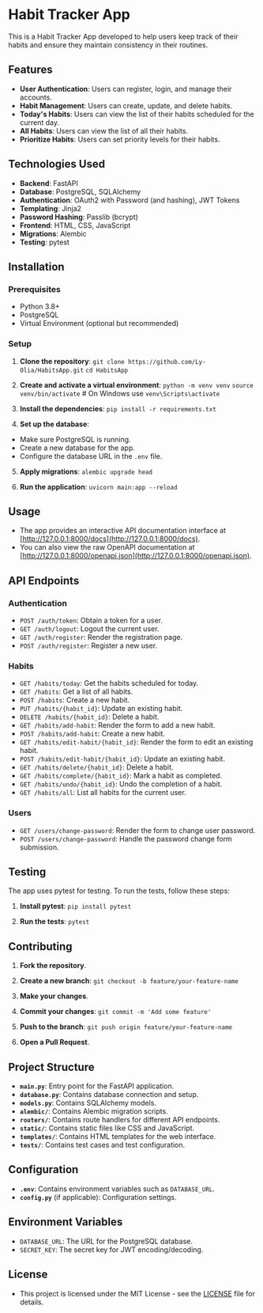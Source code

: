 # Habit Tracker App

This is a Habit Tracker App developed to help users keep track of their habits and ensure they maintain consistency in their routines.

## Features

- **User Authentication**: Users can register, login, and manage their accounts.
- **Habit Management**: Users can create, update, and delete habits.
- **Today's Habits**: Users can view the list of their habits scheduled for the current day.
- **All Habits**: Users can view the list of all their habits.
- **Prioritize Habits**: Users can set priority levels for their habits.

## Technologies Used

- **Backend**: FastAPI
- **Database**: PostgreSQL, SQLAlchemy
- **Authentication**: OAuth2 with Password (and hashing), JWT Tokens
- **Templating**: Jinja2
- **Password Hashing**: Passlib (bcrypt)
- **Frontend**: HTML, CSS, JavaScript
- **Migrations**: Alembic
- **Testing**: pytest
  
## Installation

### Prerequisites

- Python 3.8+
- PostgreSQL
- Virtual Environment (optional but recommended)

### Setup

1. **Clone the repository**:
   `git clone https://github.com/Ly-Olia/HabitsApp.git`
   `cd HabitsApp`

3. **Create and activate a virtual environment**:
   `python -m venv venv`
   `source venv/bin/activate`  # On Windows use `venv\Scripts\activate`

4. **Install the dependencies**:
   `pip install -r requirements.txt`

5. **Set up the database**:

- Make sure PostgreSQL is running.
- Create a new database for the app.
- Configure the database URL in the `.env` file.

5. **Apply migrations**:
   `alembic upgrade head`

6. **Run the application**:
   `uvicorn main:app --reload`

## Usage

 - The app provides an interactive API documentation interface at [http://127.0.0.1:8000/docs](http://127.0.0.1:8000/docs).
 - You can also view the raw OpenAPI documentation at [http://127.0.0.1:8000/openapi.json](http://127.0.0.1:8000/openapi.json).


## API Endpoints

### Authentication

 - `POST /auth/token`: Obtain a token for a user.
 - `GET /auth/logout`: Logout the current user.
 - `GET /auth/register`: Render the registration page.
 - `POST /auth/register`: Register a new user.

### Habits

 - `GET /habits/today`: Get the habits scheduled for today.
 - `GET /habits`: Get a list of all habits.
 - `POST /habits`: Create a new habit.
 - `PUT /habits/{habit_id}`: Update an existing habit.
 - `DELETE /habits/{habit_id}`: Delete a habit.
 - `GET /habits/add-habit`: Render the form to add a new habit.
 - `POST /habits/add-habit`: Create a new habit.
 - `GET /habits/edit-habit/{habit_id}`: Render the form to edit an existing habit.
 - `POST /habits/edit-habit/{habit_id}`: Update an existing habit.
 - `GET /habits/delete/{habit_id}`: Delete a habit.
 - `GET /habits/complete/{habit_id}`: Mark a habit as completed.
 - `GET /habits/undo/{habit_id}`: Undo the completion of a habit.
 - `GET /habits/all`: List all habits for the current user.

### Users

 - `GET /users/change-password`: Render the form to change user password.
 - `POST /users/change-password`: Handle the password change form submission.

## Testing

The app uses pytest for testing. To run the tests, follow these steps:

1. **Install pytest**:
   `pip install pytest`

2. **Run the tests**:
   `pytest`

## Contributing
1. **Fork the repository**.
   
2. **Create a new branch**:
   `git checkout -b feature/your-feature-name`
   
3. **Make your changes**.
   
4. **Commit your changes**:
   `git commit -m 'Add some feature'`
   
5. **Push to the branch**:
   `git push origin feature/your-feature-name`
   
6. **Open a Pull Request**.

## Project Structure

- **`main.py`**: Entry point for the FastAPI application.
- **`database.py`**: Contains database connection and setup.
- **`models.py`**: Contains SQLAlchemy models.
- **`alembic/`**: Contains Alembic migration scripts.
- **`routers/`**: Contains route handlers for different API endpoints.
- **`static/`**: Contains static files like CSS and JavaScript.
- **`templates/`**: Contains HTML templates for the web interface.
- **`tests/`**: Contains test cases and test configuration.

## Configuration

- **`.env`**: Contains environment variables such as `DATABASE_URL`.
- **`config.py`** (if applicable): Configuration settings.

## Environment Variables

- `DATABASE_URL`: The URL for the PostgreSQL database.
- `SECRET_KEY`: The secret key for JWT encoding/decoding.

## License

- This project is licensed under the MIT License - see the [LICENSE](LICENSE) file for details.
